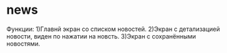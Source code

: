 # news

Функции: 
1)Главнй экран со списком новостей.
2)Экран с детализацией новости, виден по нажатии на новсть.
3)Экран с сохранёнными новостями.

